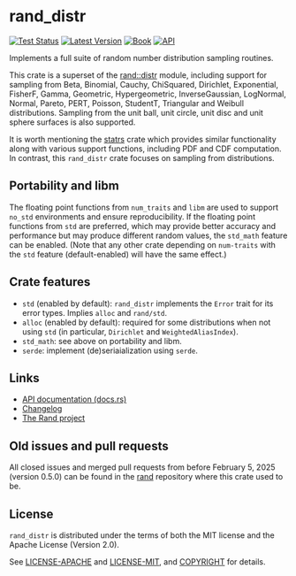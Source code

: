 # rand_distr

[![Test Status](https://github.com/rust-random/rand/actions/workflows/test.yml/badge.svg?event=push)](https://github.com/rust-random/rand/actions)
[![Latest Version](https://img.shields.io/crates/v/rand_distr.svg)](https://crates.io/crates/rand_distr)
[![Book](https://img.shields.io/badge/book-master-yellow.svg)](https://rust-random.github.io/book/)
[![API](https://docs.rs/rand_distr/badge.svg)](https://docs.rs/rand_distr)

Implements a full suite of random number distribution sampling routines.

This crate is a superset of the [rand::distr] module, including support for
sampling from Beta, Binomial, Cauchy, ChiSquared, Dirichlet, Exponential,
FisherF, Gamma, Geometric, Hypergeometric, InverseGaussian, LogNormal, Normal,
Pareto, PERT, Poisson, StudentT, Triangular and Weibull distributions. Sampling
from the unit ball, unit circle, unit disc and unit sphere surfaces is also
supported.

It is worth mentioning the [statrs] crate which provides similar functionality
along with various support functions, including PDF and CDF computation. In
contrast, this `rand_distr` crate focuses on sampling from distributions.

## Portability and libm

The floating point functions from `num_traits` and `libm` are used to support
`no_std` environments and ensure reproducibility. If the floating point
functions from `std` are preferred, which may provide better accuracy and
performance but may produce different random values, the `std_math` feature can
be enabled. (Note that any other crate depending on `num-traits` with the `std`
feature (default-enabled) will have the same effect.)

## Crate features

-   `std` (enabled by default): `rand_distr` implements the `Error` trait for
    its error types. Implies `alloc` and `rand/std`.
-   `alloc` (enabled by default): required for some distributions when not using
    `std` (in particular, `Dirichlet` and `WeightedAliasIndex`).
-   `std_math`: see above on portability and libm.
-   `serde`: implement (de)seriaialization using `serde`.

## Links

-   [API documentation (docs.rs)](https://docs.rs/rand_distr)
-   [Changelog](CHANGELOG.md)
-   [The Rand project](https://github.com/rust-random/rand)


[statrs]: https://github.com/statrs-dev/statrs
[rand::distr]: https://rust-random.github.io/rand/rand/distr/index.html

## Old issues and pull requests

All closed issues and merged pull requests from before February 5, 2025
(version 0.5.0) can be found in the [rand](https://github.com/rust-random/rand)
repository where this crate used to be.

## License

`rand_distr` is distributed under the terms of both the MIT license and the
Apache License (Version 2.0).

See [LICENSE-APACHE](LICENSE-APACHE) and [LICENSE-MIT](LICENSE-MIT), and
[COPYRIGHT](COPYRIGHT) for details.
